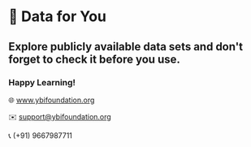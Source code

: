 # 🚀 Data for You
## Explore publicly available data sets and don't forget to check it before you use.
### Happy Learning!

🌐 www.ybifoundation.org

✉️ support@ybifoundation.org

📞 (+91) 9667987711
 
